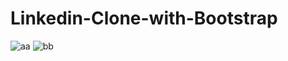 # Linkedin-Clone-with-Bootstrap
![aa](https://user-images.githubusercontent.com/97463861/217934897-d4b0b329-9ac9-4b87-9a2e-5b8cc44e86a8.png)
![bb](https://user-images.githubusercontent.com/97463861/217935160-60e50288-3f9a-4603-97e2-52b00f7a161a.png)
